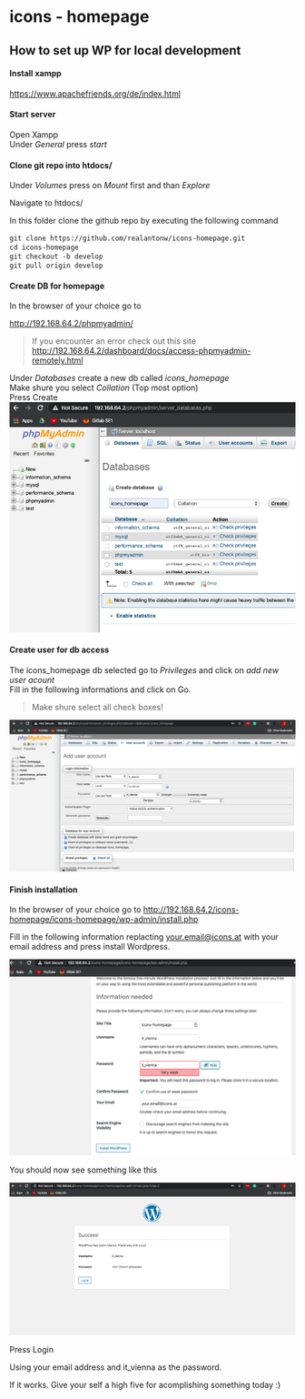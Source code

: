 # icons - homepage

## How to set up WP for local development

#### Install xampp

https://www.apachefriends.org/de/index.html

#### Start server

Open Xampp<br>
Under _General_ press _start_

#### Clone git repo into htdocs/

Under _Volumes_ press on _Mount_ first and than _Explore_

Navigate to htdocs/

In this folder clone the github repo by executing the following command

```
git clone https://github.com/realantonw/icons-homepage.git
cd icons-homepage
git checkout -b develop
git pull origin develop
```

#### Create DB for homepage

In the browser of your choice go to

http://192.168.64.2/phpmyadmin/

> If you encounter an error check out this site <br>http://192.168.64.2/dashboard/docs/access-phpmyadmin-remotely.html

Under _Databases_ create a new db called <i>icons_homepage</i><br>
Make shure you select <i>Collation</i> (Top most option)<br>
Press Create<br>
![](./docs/phpMyAdminAddDB.png)

#### Create user for db access

The icons_homepage db selected go to <i>Privileges</i> and click on <i>add new user acount</i> <br>
Fill in the following informations and click on Go.

> Make shure select all check boxes!

![](./docs/phpMyAdminNewUser.png)

#### Finish installation

In the browser of your choice go to
http://192.168.64.2/icons-homepage/icons-homepage/wp-admin/install.php

Fill in the following information replacting your.email@icons.at with your email address and press install Wordpress.

![](./docs/WPWebsiteInfo.png)

You should now see something like this

![](./docs/WPconfirm.png)

Press Login

Using your email address and it_vienna as the password.

If it works. Give your self a high five for acomplishing something today :)


